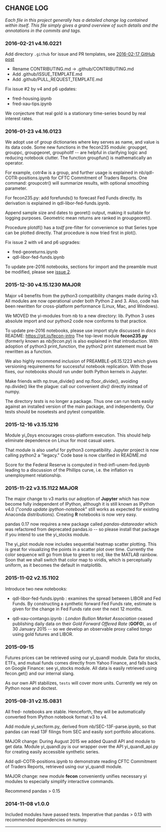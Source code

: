## CHANGE LOG 

*Each file in this project generally has a detailed change log contained 
within itself. This file simply gives a grand overview of such details 
and the annotations in the commits and tags.*

### 2016-02-21 v4.16.0221

Add directory `.github` for issue and PR templates,
see [2016-02-17 GitHub post](https://github.com/blog/2111-issue-and-pull-request-templates)

- Rename CONTRIBUTING.md -> .github/CONTRIBUTING.md
- Add .github/ISSUE_TEMPLATE.md
- Add .github/PULL_REQUEST_TEMPLATE.md

Fix issue #2 by v4 and p6 updates:

- fred-housing.ipynb
- fred-xau-tips.ipynb

We conjecture that real gold is a stationary time-series bound by real interest rates.

### 2016-01-23 v4.16.0123

We adopt use of *group* dictionaries where
key serves as name, and value is its data code.
Some new functions in the fecon235 module:
groupget, grouppc, groupgeoret, groupholtf -- 
are helpful in clarifying logic and reducing notebook clutter.
The function groupfun() is mathematically an operator.

For example, cotr4w is a group, and further 
usage is explained in nb/qdl-COTR-positions.ipynb
for CFTC Commitment of Traders Reports.
One command: groupcotr() will summarize results, 
with optional smoothing parameter.

For fecon235.py: add forefunds() to forecast Fed Funds directly.
Its derivation is explained in qdl-libor-fed-funds.ipynb.

Append sample size and dates to georet() output,
making it suitable for logging purposes.
Geometric mean returns are ranked in groupgeoret().

Procedure plotdf() has a *todf* pre-filter for convenience 
so that Series type can be plotted directly.
That procedure is now tried first in plot().

Fix issue 2 with v4 and p6 upgrades:

- fred-georeturns.ipynb
- qdl-libor-fed-funds.ipynb

To update pre-2016 notebooks, sections for import and the preamble 
must be modified, please see [issue 2].

### 2015-12-30 v4.15.1230 MAJOR

Major v4 benefits from the python3 compatibility changes
made during v3. All modules are now operational under 
both Python 2 and 3. Also, code has been rewritten for
cross-platform performance (Linux, Mac, and Windows).

We MOVED the yi-modules from nb to a new directory: lib. 
Python 3 uses absolute import and our python2 code
now conforms to that practice.

To update pre-2016 notebooks, please use import style 
discussed in *docs* README: https://git.io/fecon-intro 
The top-level module **fecon235.py** 
(formerly known as *nb/fecon.py*) is also 
explained in that introduction.
With adoption of python3 print_function, 
the python2 print statement must be rewritten as a function.

We also highly recommend inclusion of PREAMBLE-p6.15.1223
which gives versioning requirements for successful
notebook replication. With those fixes, our notebooks
should run under both Python kernels in Jupyter.

Make friends with np.true_divide() and np.floor_divide(),
avoiding np.divide() like the plague: call our 
convenient *div()* directly instead of numpy.

The directory *tests* is no longer a package.
Thus one can run tests easily against an installed
version of the main package, and independently.
Our tests should be nosetests and pytest compatible.

### 2015-12-16 v3.15.1216

Module yi_0sys encourages cross-platform execution.
This should help eliminate dependence on Linux 
for most casual users.

That module is also useful for python3 compatibility.
Jupyter project is now calling python2 a "legacy."
Code base is now clarified in README.md 

Score for the Federal Reserve is computed 
in fred-infl-unem-fed.ipynb
leading to a discussion of the Phillips curve,
i.e. the inflation vs unemployment relationship.

### 2015-11-22 v3.15.1122 MAJOR

The major change to v3 marks our adoption of **Jupyter** 
which has now become fully independent of IPython, 
although it is still known as IPython v4.0 
("*conda update ipython-notebook*" still works 
as expected for existing Anaconda distributions). 
Creating **R** notebooks is now very easy.

pandas 0.17 now requires a new package 
called *pandas-datareader* which was refactored from 
deprecated pandas.io -- so please install that package 
if you intend to use the yi_stocks module.

The yi_plot module now includes sequential heatmap 
scatter plotting. This is great for visualizing the 
points in a scatter plot over time. Currently 
the color sequence will go from blue to green to 
red, like the MATLAB rainbow. Soon that we shall 
switch that color map to viridis, which is perceptually uniform, 
as it becomes the default in matplotlib.

### 2015-11-02 v2.15.1102

Introduce two new notebooks:

- qdl-libor-fed-funds.ipynb : examines the spread between LIBOR 
and Fed Funds. By constructing a synthetic forward Fed Funds 
rate, estimate is given for the change in Fed Funds rate over the 
next 12 months.

- qdl-xau-contango.ipynb : *London Bullion Market Association* 
ceased publishing daily data on their *Gold Forward Offered Rate* (**GOFO**), 
as of 30 January 2015 -- so we develop an observable proxy called *tango* 
using gold futures and LIBOR. 

### 2015-09-15 

Futures prices can be retrieved using our yi_quandl module. 
Data for stocks, ETFs, and mutual funds comes directly from Yahoo Finance, 
and falls back on Google Finance: see yi_stocks module.
All data is easily retrieved using fecon.get() and our internal slang.

As our own API stabilizes, `tests` will cover more units. 
Currently we rely on Python nose and doctest.

### 2015-08-31 v2.15.0831 

All fred- notebooks are stable. 
Henceforth, they will be automatically converted 
from IPython notebook format v3 to v4.

Add module yi_secform.py, derived from nb/SEC-13F-parse.ipynb, 
so that pandas can read 13F filings from SEC and easily 
sort portfolio allocations.

MAJOR change: During August 2015 we added Quandl API and module to get data.
Module yi_quandl.py is our wrapper over the API yi_quandl_api.py 
for creating easily accessible synthetic series. 

Add qdl-COTR-positions.ipynb to demonstrate reading CFTC 
Commitment of Traders Reports, retrieved using our yi_quandl module.

MAJOR change: new module **fecon** conveniently unifies necessary 
yi modules to especially simplify interactive commands.

Recommend pandas > 0.15 


### 2014-11-08 v1.0.0

Included modules have passed tests. Imperative that pandas > 0.13 
with recommended dependencies on numpy.

- - - -

[issue 2]: https://github.com/rsvp/fecon235/issues/2


